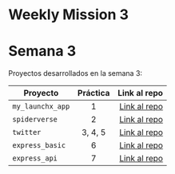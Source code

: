 # Weekly Mission 3


# Semana 3 

Proyectos desarrollados en la semana 3:

| Proyecto | Práctica | Link al repo |
| ------------- |:-------------:| -----:|
|`my_launchx_app`|1|[Link al repo](https://github.com/Hisahito/launchx_app.git)|
|`spiderverse`|2|[Link al repo](https://github.com/Hisahito/spiderverse)|
|`twitter`|3, 4, 5|[Link al repo](https://github.com/Hisahito/twitter)|
|`express_basic`|6|[Link al repo](soon)|
|`express_api`|7|[Link al repo](soon)|
